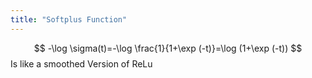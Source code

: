```yaml
---
title: "Softplus Function"
---
```



$$
-\log \sigma(t)=-\log \frac{1}{1+\exp (-t)}=\log (1+\exp (-t))
$$
Is like a smoothed Version of ReLu